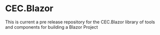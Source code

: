 # CEC.Blazor

This is current a pre release repository for the CEC.Blazor library of tools and components for building a Blazor Project
